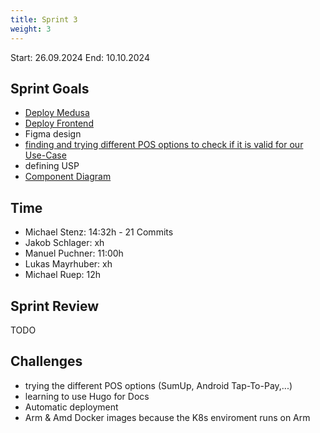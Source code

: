 ```yaml
---
title: Sprint 3
weight: 3
---
```


<title>{{.Title}}</title>

Start: 26.09.2024
End: 10.10.2024

## Sprint Goals
- [Deploy Medusa](https://medusa.alex-brot.stenz.dev/app)
- [Deploy Frontend](https://alex-brot.stenz.dev)
- Figma design
- [finding and trying different POS options to check if it is valid for our Use-Case](/docs/docs/usp/container_shop_system)
- defining USP
- [Component Diagram](/docs/docs/diagrams/component-diagram)

## Time
- Michael Stenz: 14:32h - 21 Commits
- Jakob Schlager: xh
- Manuel Puchner: 11:00h
- Lukas Mayrhuber: xh
- Michael Ruep: 12h

## Sprint Review
TODO


## Challenges
- trying the different POS options (SumUp, Android Tap-To-Pay,...)
- learning to use Hugo for Docs
- Automatic deployment
- Arm & Amd Docker images because the K8s enviroment runs on Arm
